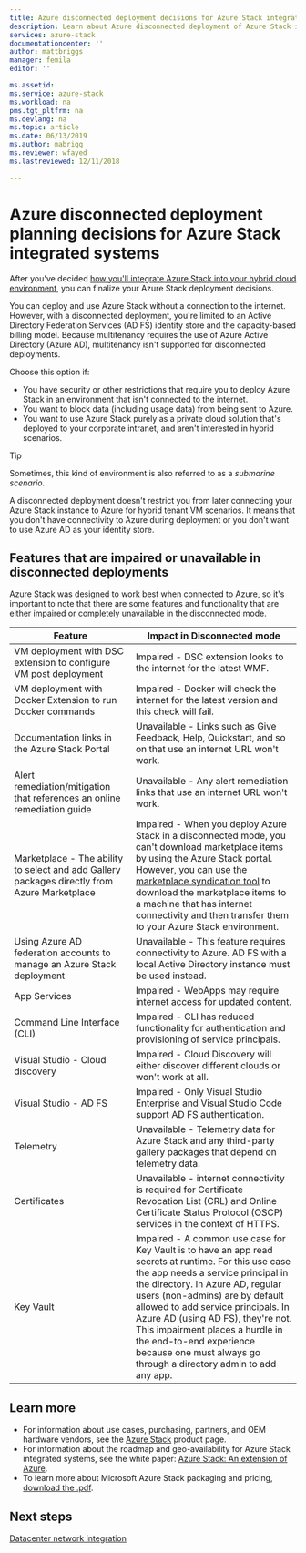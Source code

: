 ```yaml
---
title: Azure disconnected deployment decisions for Azure Stack integrated systems | Microsoft Docs
description: Learn about Azure disconnected deployment of Azure Stack integrated systems and the planning decisions to consider.
services: azure-stack
documentationcenter: ''
author: mattbriggs
manager: femila
editor: ''

ms.assetid: 
ms.service: azure-stack
ms.workload: na
pms.tgt_pltfrm: na
ms.devlang: na
ms.topic: article
ms.date: 06/13/2019
ms.author: mabrigg
ms.reviewer: wfayed
ms.lastreviewed: 12/11/2018

---
```

# Azure disconnected deployment planning decisions for Azure Stack integrated systems
After you've decided [how you'll integrate Azure Stack into your hybrid cloud environment](azure-stack-connection-models.md), you can finalize your Azure Stack deployment decisions.

You can deploy and use Azure Stack without a connection to the internet. However, with a disconnected deployment, you're limited to an Active Directory Federation Services (AD FS) identity store and the capacity-based billing model. Because multitenancy requires the use of Azure Active Directory (Azure AD), multitenancy isn't supported for disconnected deployments.

Choose this option if:
- You have security or other restrictions that require you to deploy Azure Stack in an environment that isn't connected to the internet.
- You want to block data (including usage data) from being sent to Azure.
- You want to use Azure Stack purely as a private cloud solution that's deployed to your corporate intranet, and aren't interested in hybrid scenarios.

> [!TIP]
> Sometimes, this kind of environment is also referred to as a *submarine scenario*.

A disconnected deployment doesn't restrict you from later connecting your Azure Stack instance to Azure for hybrid tenant VM scenarios. It means that you don't have connectivity to Azure during deployment or you don't want to use Azure AD as your identity store.

## Features that are impaired or unavailable in disconnected deployments 
Azure Stack was designed to work best when connected to Azure, so it's important to note that there are some features and functionality that are either impaired or completely unavailable in the disconnected mode.

|Feature|Impact in Disconnected mode|
|-----|-----|
|VM deployment with DSC extension to configure VM post deployment|Impaired - DSC extension looks to the internet for the latest WMF.|
|VM deployment with Docker Extension to run Docker commands|Impaired - Docker will check the internet for the latest version and this check will fail.|
|Documentation links in the Azure Stack Portal|Unavailable - Links such as Give Feedback, Help, Quickstart, and so on that use an internet URL won't work.|
|Alert remediation/mitigation that references an online remediation guide|Unavailable - Any alert remediation links that use an internet URL won't work.|
|Marketplace - The ability to select and add Gallery packages directly from Azure Marketplace|Impaired - When you deploy Azure Stack in a disconnected mode, you can't download marketplace items by using the Azure Stack portal. However, you can use the [marketplace syndication tool](azure-stack-download-azure-marketplace-item.md) to download the marketplace items to a machine that has internet connectivity and then transfer them to your Azure Stack environment.|
|Using Azure AD federation accounts to manage an Azure Stack deployment|Unavailable - This feature requires connectivity to Azure. AD FS with a local Active Directory instance must be used instead.|
|App Services|Impaired - WebApps may require internet access for updated content.|
|Command Line Interface (CLI)|Impaired - CLI has reduced functionality for authentication and provisioning of service principals.|
|Visual Studio - Cloud discovery|Impaired - Cloud Discovery will either discover different clouds or won't work at all.|
|Visual Studio - AD FS|Impaired - Only Visual Studio Enterprise and Visual Studio Code support AD FS authentication.
Telemetry|Unavailable - Telemetry data for Azure Stack and any third-party gallery packages that depend on telemetry data.|
|Certificates|Unavailable - internet connectivity is required for Certificate Revocation List (CRL) and Online Certificate Status Protocol (OSCP) services in the context of HTTPS.|
|Key Vault|Impaired - A common use case for Key Vault is to have an app read secrets at runtime. For this use case the app needs a service principal in the directory. In Azure AD, regular users (non-admins) are by default allowed to add service principals. In Azure AD (using AD FS), they're not. This impairment places a hurdle in the end-to-end experience because one must always go through a directory admin to add any app.

## Learn more
- For information about use cases, purchasing, partners, and OEM hardware vendors, see the [Azure Stack](https://azure.microsoft.com/overview/azure-stack/) product page.
- For information about the roadmap and geo-availability for Azure Stack integrated systems, see the white paper: [Azure Stack: An extension of Azure](https://azure.microsoft.com/resources/azure-stack-an-extension-of-azure/). 
- To learn more about Microsoft Azure Stack packaging and pricing, [download the .pdf](https://azure.microsoft.com/mediahandler/files/resourcefiles/5bc3f30c-cd57-4513-989e-056325eb95e1/Azure-Stack-packaging-and-pricing-datasheet.pdf). 

## Next steps
[Datacenter network integration](azure-stack-network.md)
